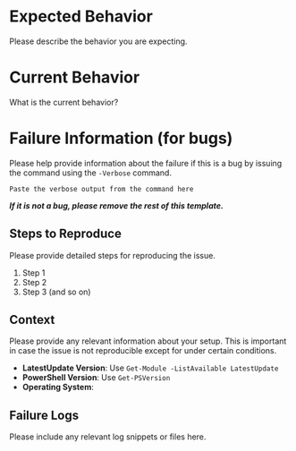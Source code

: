 # Expected Behavior

Please describe the behavior you are expecting.

# Current Behavior

What is the current behavior?

# Failure Information (for bugs)

Please help provide information about the failure if this is a bug by issuing the command using the `-Verbose` command.

```
Paste the verbose output from the command here
```

**_If it is not a bug, please remove the rest of this template._**

## Steps to Reproduce

Please provide detailed steps for reproducing the issue.

1. Step 1
2. Step 2
3. Step 3 (and so on)

## Context

Please provide any relevant information about your setup. This is important in case the issue is not reproducible except for under certain conditions.

* **LatestUpdate Version**: Use `Get-Module -ListAvailable LatestUpdate`
* **PowerShell Version**: Use `Get-PSVersion`
* **Operating System**:

## Failure Logs

Please include any relevant log snippets or files here.
